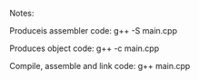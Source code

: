 Notes:

Produceis assembler code: g++ -S main.cpp

Produces object code: g++ -c main.cpp

Compile, assemble and link code: g++ main.cpp
